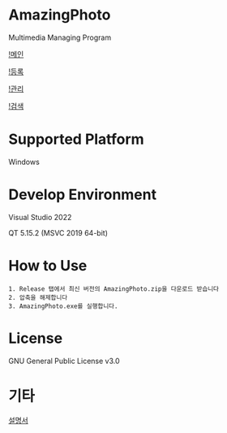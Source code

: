 # AmazingPhoto
Multimedia Managing Program

[!메인](https://www.dalae37.com/project/amazingphoto/resource/image/amazingphoto.webp)

[!등록](https://www.dalae37.com/project/amazingphoto/resource/image/amazingphoto_load.webp)

[!관리](https://www.dalae37.com/project/amazingphoto/resource/image/amazingphoto_manage.webp)

[!검색](https://www.dalae37.com/project/amazingphoto/resource/image/amazingphoto_retrieve.webp)

# Supported Platform

Windows

# Develop Environment

Visual Studio 2022

QT 5.15.2 (MSVC 2019 64-bit)

# How to Use

```
1. Release 탭에서 최신 버전의 AmazingPhoto.zip을 다운로드 받습니다
2. 압축을 해제합니다
3. AmazingPhoto.exe를 실행합니다.
```

# License

GNU General Public License v3.0

# 기타
[설명서](https://github.com/DaLae37/AmazingPhoto/releases/download/v1.0.0/AmazingPhoto_Manual.pdf)
